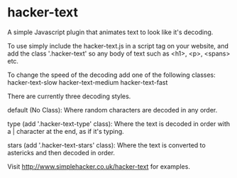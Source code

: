# hacker-text
A simple Javascript plugin that animates text to look like it's decoding.

To use simply include the hacker-text.js in a script tag on your website, and add the class '.hacker-text' so any body of text such as &lt;h1&gt;, &lt;p&gt;, &lt;spans&gt; etc.
  
To change the speed of the decoding add one of the following classes:
  hacker-text-slow
  hacker-text-medium
  hacker-text-fast
  
There are currently three decoding styles.

default (No Class):
  Where random characters are decoded in any order.
  
type (add '.hacker-text-type' class):
  Where the text is decoded in order with a | character at the end, as if it's typing.
  
stars (add '.hacker-text-stars' class):
  Where the text is converted to astericks and then decoded in order.  


Visit http://www.simplehacker.co.uk/hacker-text for examples.
